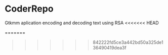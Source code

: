 # CoderRepo
Gtkmm aplication encoding and decoding text using RSA
<<<<<<< HEAD

=======
>>>>>>> 842222fd5ce3a442bd50a325de136490419dea3f
